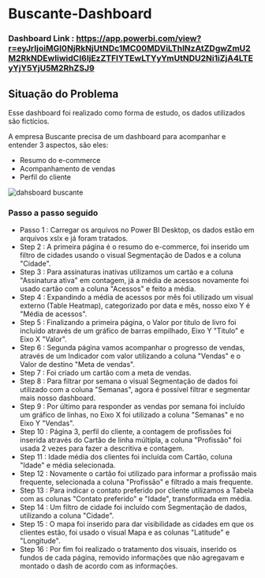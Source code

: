 # Buscante-Dashboard

### Dashboard Link : https://app.powerbi.com/view?r=eyJrIjoiMGI0NjRkNjUtNDc1MC00MDViLThlNzAtZDgwZmU2M2RkNDEwIiwidCI6IjEzZTFlYTEwLTYyYmUtNDU2Ni1iZjA4LTEyYjY5YjU5M2RhZSJ9

## Situação do Problema

Esse dashboard foi realizado como forma de estudo, os dados utilizados são fictícios. 

A empresa Buscante precisa de um dashboard para acompanhar e entender 3 aspectos, são eles:

- Resumo do e-commerce
- Acompanhamento de vendas
- Perfil do cliente

![dahsboard buscante](https://github.com/Alelopesjr/dash-gatito-petshop/assets/162481787/51864666-0f0c-46a6-b81f-bfd123076e61)

### Passo a passo seguido

- Passo 1 : Carregar os arquivos no Power BI Desktop, os dados estão em arquivos xslx e já foram tratados.
- Step 2 : A primeira página é o resumo do e-commerce, foi inserido um filtro de cidades usando o visual Segmentação de Dados e a coluna "Cidade".
- Step 3 : Para assinaturas inativas utilizamos um cartão e a coluna "Assinatura ativa" em contagem, já a média de acessos novamente foi usado cartão com a coluna "Acessos" e feito a média.
- Step 4 : Expandindo a média de acessos por mês foi utilizado um visual externo (Table Heatmap), categorizado por data e mês, nosso eixo Y é "Média de acessos".
- Step 5 : Finalizando a primeira página, o Valor por titulo de livro foi incluído através de um gráfico de barras empilhado, Eixo Y "Titulo" e Eixo X "Valor".
- Step 6 : Segunda página vamos acompanhar o progresso de vendas, através de um Indicador com valor utilizando a coluna "Vendas" e o Valor de destino "Meta de vendas".
- Step 7 : Foi criado um cartão com a meta de vendas.
- Step 8 : Para filtrar por semana o visual Segmentação de dados foi utilizado com a coluna "Semanas", agora é possível filtrar e segmentar mais nosso dashboard.
- Step 9 : Por último para responder as vendas por semana foi incluído um gráfico de linhas, no Eixo X foi utilizado a coluna "Semanas" e no Eixo Y "Vendas".
- Step 10 : Página 3, perfil do cliente, a contagem de profissões foi inserida através do Cartão de linha múltipla, a coluna "Profissão" foi usada 2 vezes para fazer a descritiva e contagem.
- Step 11 : Idade média dos clientes foi incluída com Cartão, coluna "Idade" e média selecionada.
- Step 12 : Novamente o cartão foi utilizado para informar a profissão mais frequente, selecionada a coluna "Profissão" e filtrado a mais frequente.
- Step 13 : Para indicar o contato preferido por cliente utilizamos a Tabela com as colunas "Contato preferido" e "Idade", transformada em média.
- Step 14 : Um filtro de cidade foi incluído com Segmentação de dados, utilizando a coluna "Cidade".
- Step 15 : O mapa foi inserido para dar visibilidade as cidades em que os clientes estão, foi usado o visual Mapa e as colunas "Latitude" e "Longitude".
- Step 16 : Por fim foi realizado o tratamento dos visuais, inserido os fundos de cada página, removido informações que não agregavam e montado o dash de acordo com as informações.
